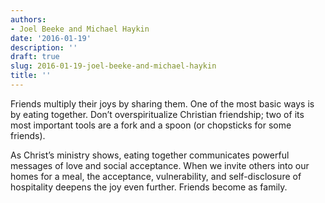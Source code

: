 ```yaml
---
authors:
- Joel Beeke and Michael Haykin
date: '2016-01-19'
description: ''
draft: true
slug: 2016-01-19-joel-beeke-and-michael-haykin
title: ''
---
```

Friends multiply their joys by sharing them. One of the most basic ways is by eating together. Don’t overspiritualize Christian friendship; two of its most important tools are a fork and a spoon (or chopsticks for some friends). 

As Christ’s ministry shows, eating together communicates powerful messages of love and social acceptance. When we invite others into our homes for a meal, the acceptance, vulnerability, and self-disclosure of hospitality deepens the joy even further. Friends become as family.



